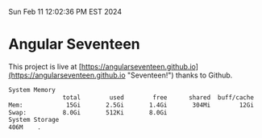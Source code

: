 Sun Feb 11 12:02:36 PM EST 2024

# Angular Seventeen


This project is live at [https://angularseventeen.github.io](https://angularseventeen.github.io "Seventeen!") thanks to Github.

```bash
System Memory
               total        used        free      shared  buff/cache   available
Mem:            15Gi       2.5Gi       1.4Gi       304Mi        12Gi        12Gi
Swap:          8.0Gi       512Ki       8.0Gi
System Storage
406M	.
